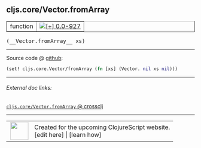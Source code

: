 ## cljs.core/Vector.fromArray



 <table border="1">
<tr>
<td>function</td>
<td><a href="https://github.com/cljsinfo/cljs-api-docs/tree/0.0-927"><img valign="middle" alt="[+] 0.0-927" title="Added in 0.0-927" src="https://img.shields.io/badge/+-0.0--927-lightgrey.svg"></a> </td>
</tr>
</table>


 <samp>
(__Vector.fromArray__ xs)<br>
</samp>

---







Source code @ [github](https://github.com/clojure/clojurescript/blob/r1552/src/cljs/cljs/core.cljs#L2859):

```clj
(set! cljs.core.Vector/fromArray (fn [xs] (Vector. nil xs nil)))
```

<!--
Repo - tag - source tree - lines:

 <pre>
clojurescript @ r1552
└── src
    └── cljs
        └── cljs
            └── <ins>[core.cljs:2859](https://github.com/clojure/clojurescript/blob/r1552/src/cljs/cljs/core.cljs#L2859)</ins>
</pre>

-->

---



###### External doc links:

[`cljs.core/Vector.fromArray` @ crossclj](http://crossclj.info/fun/cljs.core.cljs/Vector.fromArray.html)<br>

---

 <table>
<tr><td>
<img valign="middle" align="right" width="48px" src="http://i.imgur.com/Hi20huC.png">
</td><td>
Created for the upcoming ClojureScript website.<br>
[edit here] | [learn how]
</td></tr></table>

[edit here]:https://github.com/cljsinfo/cljs-api-docs/blob/master/cljsdoc/cljs.core_VectorDOTfromArray.cljsdoc
[learn how]:https://github.com/cljsinfo/cljs-api-docs/wiki/cljsdoc-files

<!--

This information was too distracting to show to readers, but I'll leave it
commented here since it is helpful to:

- pretty-print the data used to generate this document
- and show how to retrieve that data



The API data for this symbol:

```clj
{:ns "cljs.core",
 :name "Vector.fromArray",
 :signature ["[xs]"],
 :history [["+" "0.0-927"]],
 :parent-type "Vector",
 :type "function",
 :full-name-encode "cljs.core_VectorDOTfromArray",
 :source {:code "(set! cljs.core.Vector/fromArray (fn [xs] (Vector. nil xs nil)))",
          :title "Source code",
          :repo "clojurescript",
          :tag "r1552",
          :filename "src/cljs/cljs/core.cljs",
          :lines [2859]},
 :full-name "cljs.core/Vector.fromArray"}

```

Retrieve the API data for this symbol:

```clj
;; from Clojure REPL
(require '[clojure.edn :as edn])
(-> (slurp "https://raw.githubusercontent.com/cljsinfo/cljs-api-docs/catalog/cljs-api.edn")
    (edn/read-string)
    (get-in [:symbols "cljs.core/Vector.fromArray"]))
```

-->

